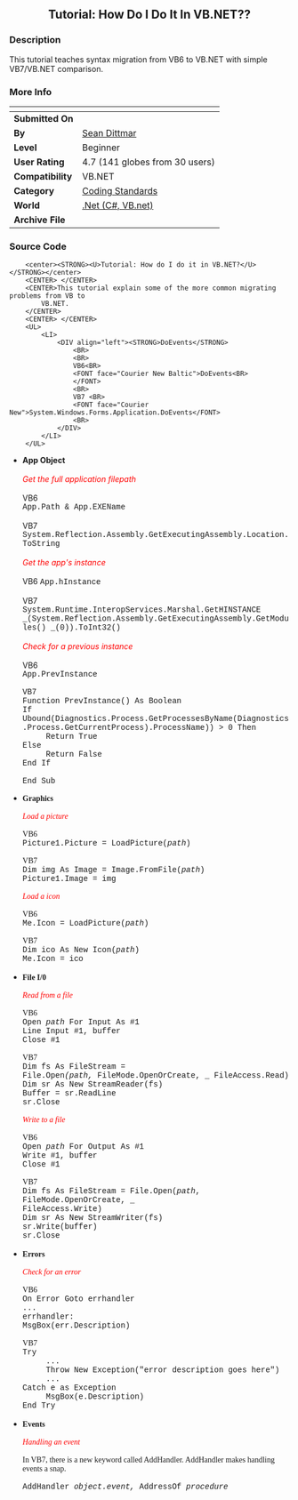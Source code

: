 ﻿<div align="center">

## Tutorial: How Do I Do It In VB\.NET??


</div>

### Description

This tutorial teaches syntax migration from VB6 to VB.NET with simple VB7/VB.NET comparison.
 
### More Info
 


<span>             |<span>
---                |---
**Submitted On**   |
**By**             |[Sean Dittmar](https://github.com/Planet-Source-Code/PSCIndex/blob/master/ByAuthor/sean-dittmar.md)
**Level**          |Beginner
**User Rating**    |4.7 (141 globes from 30 users)
**Compatibility**  |VB\.NET
**Category**       |[Coding Standards](https://github.com/Planet-Source-Code/PSCIndex/blob/master/ByCategory/coding-standards__10-33.md)
**World**          |[\.Net \(C\#, VB\.net\)](https://github.com/Planet-Source-Code/PSCIndex/blob/master/ByWorld/net-c-vb-net.md)
**Archive File**   |[](https://github.com/Planet-Source-Code/sean-dittmar-tutorial-how-do-i-do-it-in-vb-net__10-205/archive/master.zip)





### Source Code

		<center><STRONG><U>Tutorial: How do I do it in VB.NET?</U></STRONG></center>
		<CENTER> </CENTER>
		<CENTER>This tutorial explain some of the more common migrating problems from VB to
			VB.NET.
		</CENTER>
		<CENTER> </CENTER>
		<UL>
			<LI>
				<DIV align="left"><STRONG>DoEvents</STRONG>
					<BR>
					<BR>
					VB6<BR>
					<FONT face="Courier New Baltic">DoEvents<BR>
					</FONT>
					<BR>
					VB7 <BR>
					<FONT face="Courier New">System.Windows.Forms.Application.DoEvents</FONT>
					<BR>
				</DIV>
			</LI>
		</UL>
<UL>
 <LI>
 <DIV align="left"><STRONG>App Object<BR>
  </STRONG> <BR>
  <FONT color="red"><EM>Get the full application filepath</EM><br>
  <BR>
  </FONT>VB6 <BR>
  <FONT face="Courier New">App.Path & App.EXEName</FONT><BR>
  <BR>
  VB7 <FONT face="Courier New">System.Reflection.Assembly.GetExecutingAssembly.Location.ToString<BR>
  </FONT> <BR>
  <FONT color="red"><EM>Get the app's instance</EM><br>
  <BR>
  </FONT>VB6 <FONT face="Courier New">App.hInstance</FONT><BR>
  <BR>
  VB7<br>
  <FONT face="Courier New">System.Runtime.InteropServices.Marshal.GetHINSTANCE
  _(System.Reflection.Assembly.GetExecutingAssembly.GetModules() _(0)).ToInt32()</FONT><BR>
  <BR>
  <FONT color="red"><EM>Check for a previous instance</EM><br>
  <BR>
  </FONT>VB6 <br>
  <FONT face="Courier New">App.PrevInstance <BR>
  <BR>
  VB7<BR>
  <FONT face="Courier New">Function PrevInstance() As Boolean<BR>
  </FONT><FONT face="Courier New">If Ubound(Diagnostics.Process.GetProcessesByName(Diagnostics.Process.GetCurrentProcess)</FONT><FONT face="Courier New">.ProcessName))
  > 0 Then</FONT><FONT face="Courier New"><BR>
  </FONT><FONT face="Courier New">     Return True <BR>
  </FONT><FONT face="Courier New">Else <BR>
       Return False  <BR>
  </FONT><FONT face="Courier New">End If<BR>
  <BR>
  End Sub<BR>
  </FONT></FONT> </DIV>
 </LI>
</UL>
<UL>
 <LI>
 <DIV align="left"><FONT face="Courier New"><FONT face="Times New Roman"><STRONG>Graphics<BR>
  <BR>
  </STRONG></FONT></FONT><FONT face="Courier New"><FONT face="Times New Roman"><EM><FONT color="red">
  Load a picture</FONT><br>
  <BR>
  </EM>VB6 <BR>
  </FONT><FONT face="Courier New">Picture1.Picture = LoadPicture(<EM>path</EM>)<BR>
  </FONT></FONT><FONT face="Courier New"><FONT face="Courier New"><FONT face="Times New Roman">
  <BR>
  VB7 <BR>
  </FONT></FONT><FONT face="Courier New">Dim img As Image = Image.FromFile(<EM>path</EM>)<BR>
  Picture1.Image = img<BR>
  <BR>
  <FONT face="Times New Roman"><EM><FONT color="red">Load a icon<br>
  <BR>
  </FONT></EM>VB6<BR>
  </FONT></FONT></FONT><FONT face="Courier New">Me.Icon = LoadPicture(<EM>path</EM>)<BR>
  </FONT><FONT face="Courier New"><FONT face="Times New Roman"> <BR>
  VB7<BR>
  </FONT></FONT><FONT face="Courier New">Dim ico As New Icon(<EM>path</EM>)<BR>
  Me.Icon = ico<BR>
  </FONT><FONT face="Courier New"> <BR>
  </FONT> </DIV>
 <LI>
 <DIV align="left"><FONT face="Courier New"><STRONG><FONT face="Times New Roman">File
  I/0<BR>
  </FONT></STRONG></FONT><FONT face="Courier New"> <BR>
  <FONT face="Times New Roman"><EM><FONT color="red">Read from a file</FONT><br>
  <BR>
  </EM>VB6<BR>
  </FONT></FONT><FONT face="Courier New">Open <EM>path </EM>For Input As #1<BR>
  Line Input #1, buffer<BR>
  Close #1<BR>
  <BR>
  </FONT><FONT face="Times New Roman">VB7<BR>
  </FONT><FONT face="Courier New">Dim fs As FileStream = File.Open<EM>(path,</EM> FileMode.OpenOrCreate,
  _ FileAccess.Read)<BR>
  </FONT><FONT face="Courier New">Dim sr As New StreamReader(fs) <BR>
  Buffer = sr.ReadLine<BR>
  sr.Close<BR>
  <BR>
  <FONT face="Times New Roman"><EM><FONT color="red">Write to a file</FONT><br>
  <BR>
  </EM>VB6<BR>
  </FONT></FONT><font face="Courier New">Open <EM>path </EM>For Output As
  #1<BR>
  Write #1, buffer<BR>
  Close #1</font><FONT face="Courier New"></FONT><FONT face="Courier New"><br>
  <BR>
  </FONT><FONT face="Courier New"><FONT face="Times New Roman">VB7 <FONT face="Courier New">
  <BR>
  Dim fs As FileStream = File.Open(<EM>path</EM>, FileMode.OpenOrCreate, _<BR>
  FileAccess.Write)<BR>
  Dim sr As New StreamWriter(fs)<BR>
  sr.Write(buffer)<BR>
  sr.Close<br>
  </FONT></FONT></FONT><FONT face="Courier New"><FONT face="Times New Roman"><FONT face="Courier New"><BR>
  </FONT></FONT></FONT> </DIV>
 <LI>
 <DIV align="left"><FONT face="Courier New"><FONT face="Times New Roman"><FONT face="Courier New"><FONT face="Times New Roman"><STRONG>Errors<BR>
  <BR>
  </STRONG><EM><FONT color="red">Check for an error</FONT></EM></FONT></FONT></FONT></FONT><FONT face="Courier New"><FONT face="Times New Roman"><FONT face="Courier New"><FONT face="Times New Roman"><br>
  <BR>
  VB6<BR>
  <FONT face="Courier New">On Error Goto errhandler<BR>
  ...<BR>
  errhandler:<BR>
  MsgBox(err.Description)<BR>
  <BR>
  </FONT></FONT></FONT></FONT></FONT><FONT face="Times New Roman">VB7<BR>
  <FONT face="Courier New">Try<BR>
       ...<BR>
       Throw New Exception("error description goes here")<BR>
       ...<BR>
  Catch e as Exception<BR>
       MsgBox(e.Description)<BR>
  End Try<br>
  <br>
  </FONT></FONT></DIV>
 </LI>
 <LI>
 <DIV align="left"><font face="Times New Roman, Times, serif"><b>Events </b></font><FONT face="Times New Roman"><FONT face="Courier New"><br>
  <br>
  <font face="Times New Roman, Times, serif"><i><font color="#FF0000">Handling
  an event</font><br>
  </i> <br>
  In VB7, there is a new keyword called AddHandler. AddHandler makes handling
  events a snap.<br>
  <br>
  <font face="Courier New, Courier, mono">AddHandler <i>object.event, </i>AddressOf<i>
  procedure</i></font></font></FONT></FONT></DIV>
 </LI>
</UL>

